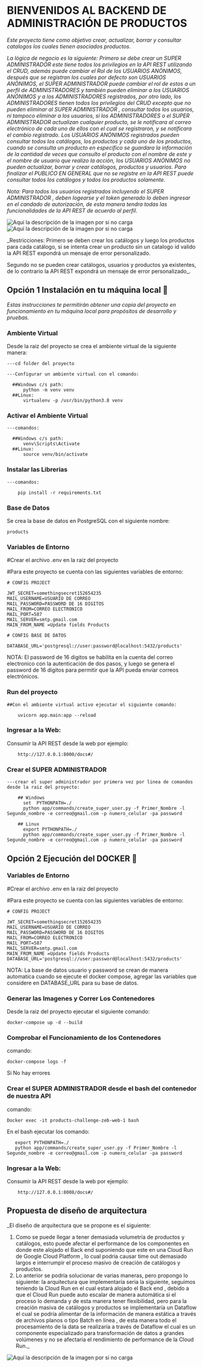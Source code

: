 # BIENVENIDOS AL BACKEND DE ADMINISTRACIÓN DE PRODUCTOS

_Este proyecto tiene como objetivo crear, actualizar, borrar y consultar catalogos los cuales tienen asociados productos._

_La lógica de negocio es la siguiente: Primero se debe crear un SUPER ADMINISTRADOR este tiene todos los privilegios en
la API REST utilizando el CRUD, además puede cambiar el Rol de los USUARIOS ANÓNIMOS, después que se registran los cuales por
defecto son USUARIOS ANÓNIMOS, el SUPER ADMINISTRADOR puede cambiar el rol de estos a un perfil de ADMINISTRADORES y también
pueden eliminar a los USUARIOS ANÓNIMOS y a los ADMINISTRADORES registrados, por otro lado, los ADMINISTRADORES
tienen todos los privilegios del CRUD excepto que no pueden eliminar al SUPER ADMINISTRADOR , consultar todos los usuarios, ni tampoco eliminar a los usuarios,
si los ADMINISTRADORES o el SUPER ADMINISTRADOR actualizan cualquier producto, se le notificara al correo electrónico de cada uno de ellos
con el cual se registraron, y se notificara el cambio registrado.
Los USUARIOS ANÓNIMOS registrados pueden consultar todos los catálogos, los productos y cada uno de los productos, cuando se consulta
un producto en específico se guardara la información de la cantidad de veces que consulto el producto con el nombre de este y el nombre
de usuario que realizo la acción, los USUARIOS ANÓNIMOS no pueden actualizar, borrar y crear catálogos, productos y usuarios.
Para finalizar el PUBLICO EN GENERAL que no se registre en la API REST puede consultar todos los catálogos y todos los productos solamente_.

_Nota: Para todos los usuarios registrados incluyendo el SUPER ADMINISTRADOR , deben logearse y el token generado lo deben ingresar en el candado
de autorización, de esta manera tendra todas las funcionalidades de la API REST de acuerdo al perfil_.

![Aquí la descripción de la imagen por si no carga](https://raw.githubusercontent.com/ManuelOg16/Products-Challenge-Zeb/master/assets/Ingresar-token.png)
![Aquí la descripción de la imagen por si no carga](https://raw.githubusercontent.com/ManuelOg16/Products-Challenge-Zeb/master/assets/token.png)

\_Restricciones:
Primero se deben crear los catálogos y luego los productos para cada catálogo, si se intenta crear un producto sin un catalogo id valido la API REST expondrá un mensaje de error personalizado.

Segundo no se pueden crear catálogos, usuarios y productos ya existentes, de lo contrario la API REST expondrá un mensaje de error personalizado\_.

## Opción 1 Instalación en tu máquina local 🔧

_Estas instrucciones te permitirán obtener una copia del proyecto en funcionamiento en tu máquina local para propósitos
de desarrollo y pruebas._

### Ambiente Virtual

Desde la raiz del proyecto se crea el ambiente virtual de la siguiente manera:

```
---cd folder del proyecto

---Configurar un ambiente virtual con el comando:

  ##Windows c/s path:
      python -m venv venv
  ##Linux:
      virtualenv -p /usr/bin/python3.8 venv
```

### Activar el Ambiente Virtual

```
---comandos:

  ##Windows c/s path:
      venv\Scripts\Activate
  ##Linux:
      source venv/bin/activate
```

### Instalar las Librerias

```
---comandos:

    pip install -r requirements.txt

```

### Base de Datos

Se crea la base de datos en PostgreSQL con el siguiente nombre:

```
products

```

### Variables de Entorno

#Crear el archivo .env en la raiz del proyecto

#Para este proyecto se cuenta con las siguientes variables de entorno:

```
# CONFIG PROJECT

JWT_SECRET=somethingsecret152654235
MAIL_USERNAME=USUARIO DE CORREO
MAIL_PASSWORD=PASSWORD DE 16 DIGITOS
MAIL_FROM=CORREO ELECTRONICO
MAIL_PORT=587
MAIL_SERVER=smtp.gmail.com
MAIN_FROM_NAME =Update fields Products

# CONFIG BASE DE DATOS

DATABASE_URL='postgresql://user:password@localhost:5432/products'

```

NOTA: El password de 16 digitos se habilita en la cuenta del correo electronico con la autenticación de dos pasos,
y luego se genera el password de 16 digitos para permitir que la API pueda enviar correos electrónicos.

### Run del proyecto

```
##Con el ambiente virtual activo ejecutar el siguiente comando:

    uvicorn app.main:app --reload

```

### Ingresar a la Web:

Consumir la API REST desde la web por ejemplo:

```
    http://127.0.0.1:8000/docs#/

```

### Crear el SUPER ADMINISTRADOR

```
---crear el super administrador por primera vez por linea de comandos desde la raiz del proyecto:

    ## Windows
      set  PYTHONPATH=./
      python app/commands/create_super_user.py -f Primer_Nombre -l Segundo_nombre -e correo@gmail.com -p numero_celular -pa password

    ## Linux
      export PYTHONPATH=./
      python app/commands/create_super_user.py -f Primer_Nombre -l Segundo_nombre -e correo@gmail.com -p numero_celular -pa password

```

## Opción 2 Ejecución del DOCKER 🔧

### Variables de Entorno

#Crear el archivo .env en la raiz del proyecto

#Para este proyecto se cuenta con las siguientes variables de entorno:

```
# CONFIG PROJECT

JWT_SECRET=somethingsecret152654235
MAIL_USERNAME=USUARIO DE CORREO
MAIL_PASSWORD=PASSWORD DE 16 DIGITOS
MAIL_FROM=CORREO ELECTRONICO
MAIL_PORT=587
MAIL_SERVER=smtp.gmail.com
MAIN_FROM_NAME =Update fields Products
DATABASE_URL='postgresql://user:password@localhost:5432/products'

```

NOTA: La base de datos usuario y password se crean de manera automatica cuando se ejecute el docker compose, agregar las variables que considere en
DATABASE_URL para su base de datos.

### Generar las Imagenes y Correr Los Contenedores

Desde la raiz del proyecto ejecutar el siguiente comando:

```
docker-compose up -d --build

```

### Comprobar el Funcionamiento de los Contenedores

comando:

```
docker-compose logs -f

```

Si No hay errores

### Crear el SUPER ADMINISTRADOR desde el bash del contenedor de nuestra API

comando:

```
Docker exec -it products-challenge-zeb-web-1 bash

```

En el bash ejecutar los comando:

```
   export PYTHONPATH=./
   python app/commands/create_super_user.py -f Primer_Nombre -l Segundo_nombre -e correo@gmail.com -p numero_celular -pa password

```

### Ingresar a la Web:

Consumir la API REST desde la web por ejemplo:

```
    http://127.0.0.1:8008/docs#/

```

## Propuesta de diseño de arquitectura

\_El diseño de arquitectura que se propone es el siguiente:

1. Como se puede llegar a tener demasiada volumetría de productos y catálogos, esto puede afectar el performance de los componentes en donde este alojado el Back end suponiendo que este en una Cloud Run de Google Cloud Platform , lo cual podría causar time out demasiado largos e interrumpir el proceso masivo de creación de catálogos y productos.
2. Lo anterior se podría solucionar de varias maneras, pero propongo lo siguiente: la arquitectura que implementaría seria la siguiente, seguimos teniendo la Cloud Run en el cual estará alojado el Back end , debido a que el Cloud Run puede auto escalar de manera automática si el proceso lo demanda y de esta manera tener flexibilidad, pero para la creación masiva de catálogos y productos se implementaría un Dataflow el cual se podría alimentar de la información de manera estática a través de archivos planos o tipo Batch en línea , de esta manera todo el procesamiento de la data se realizaría a través de Dataflow el cual es un componente especializado para transformación de datos a grandes volúmenes y no se afectaría el rendimiento de performance de la Cloud Run.\_

![Aquí la descripción de la imagen por si no carga](https://raw.githubusercontent.com/ManuelOg16/Products-Challenge-Zeb/master/assets/Diseño-Arquitectura.jpg)
